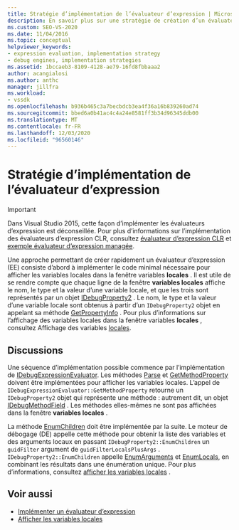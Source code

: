 ```yaml
---
title: Stratégie d’implémentation de l’évaluateur d’expression | Microsoft Docs
description: En savoir plus sur une stratégie de création d’un évaluateur d’expression en implémentant d’abord du code pour afficher les variables locales dans la fenêtre variables locales.
ms.custom: SEO-VS-2020
ms.date: 11/04/2016
ms.topic: conceptual
helpviewer_keywords:
- expression evaluation, implementation strategy
- debug engines, implementation strategies
ms.assetid: 1bccaeb3-8109-4128-ae79-16fd8fbbaaa2
author: acangialosi
ms.author: anthc
manager: jillfra
ms.workload:
- vssdk
ms.openlocfilehash: b936b465c3a7becbdcb3ea4f36a16b839260ad74
ms.sourcegitcommit: bbed6a0b41ac4c4a24e8581ff3b34d96345ddb00
ms.translationtype: MT
ms.contentlocale: fr-FR
ms.lasthandoff: 12/03/2020
ms.locfileid: "96560146"
---
```

# <a name="expression-evaluator-implementation-strategy"></a>Stratégie d’implémentation de l’évaluateur d’expression
> [!IMPORTANT]
> Dans Visual Studio 2015, cette façon d’implémenter les évaluateurs d’expression est déconseillée. Pour plus d’informations sur l’implémentation des évaluateurs d’expression CLR, consultez [évaluateur d’expression CLR](https://github.com/Microsoft/ConcordExtensibilitySamples/wiki/CLR-Expression-Evaluators) et [exemple évaluateur d’expression managée](https://github.com/Microsoft/ConcordExtensibilitySamples/wiki/Managed-Expression-Evaluator-Sample).

 Une approche permettant de créer rapidement un évaluateur d’expression (EE) consiste d’abord à implémenter le code minimal nécessaire pour afficher les variables locales dans la fenêtre variables **locales** . Il est utile de se rendre compte que chaque ligne de la fenêtre **variables locales** affiche le nom, le type et la valeur d’une variable locale, et que les trois sont représentés par un objet [IDebugProperty2](../../extensibility/debugger/reference/idebugproperty2.md) . Le nom, le type et la valeur d’une variable locale sont obtenus à partir d’un `IDebugProperty2` objet en appelant sa méthode [GetPropertyInfo](../../extensibility/debugger/reference/idebugproperty2-getpropertyinfo.md) . Pour plus d’informations sur l’affichage des variables locales dans la fenêtre variables **locales** , consultez Affichage des variables [locales](../../extensibility/debugger/displaying-locals.md).

## <a name="discussion"></a>Discussions
 Une séquence d’implémentation possible commence par l’implémentation de [IDebugExpressionEvaluator](../../extensibility/debugger/reference/idebugexpressionevaluator.md). Les méthodes [Parse](../../extensibility/debugger/reference/idebugexpressionevaluator-parse.md) et [GetMethodProperty](../../extensibility/debugger/reference/idebugexpressionevaluator-getmethodproperty.md) doivent être implémentées pour afficher les variables locales. L’appel de `IDebugExpressionEvaluator::GetMethodProperty` retourne un `IDebugProperty2` objet qui représente une méthode : autrement dit, un objet [IDebugMethodField](../../extensibility/debugger/reference/idebugmethodfield.md) . Les méthodes elles-mêmes ne sont pas affichées dans la fenêtre **variables locales** .

 La méthode [EnumChildren](../../extensibility/debugger/reference/idebugproperty2-enumchildren.md) doit être implémentée par la suite. Le moteur de débogage (DE) appelle cette méthode pour obtenir la liste des variables et des arguments locaux en passant `IDebugProperty2::EnumChildren` un `guidFilter` argument de `guidFilterLocalsPlusArgs` . `IDebugProperty2::EnumChildren` appelle [EnumArguments](../../extensibility/debugger/reference/idebugmethodfield-enumarguments.md) et [EnumLocals](../../extensibility/debugger/reference/idebugmethodfield-enumlocals.md), en combinant les résultats dans une énumération unique. Pour plus d’informations, consultez [afficher les variables locales](../../extensibility/debugger/displaying-locals.md) .

## <a name="see-also"></a>Voir aussi
- [Implémenter un évaluateur d’expression](../../extensibility/debugger/implementing-an-expression-evaluator.md)
- [Afficher les variables locales](../../extensibility/debugger/displaying-locals.md)
